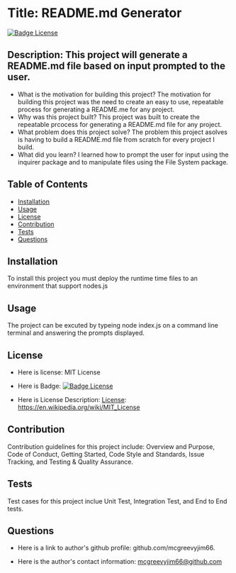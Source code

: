 
  # Title: README.md Generator
  [![Badge License]][License]   


  ## Description: This project will generate a README.md file based on input prompted to the user.
  
  - What is the motivation for building this project? The motivation for building this project was the need to create an easy to use, repeatable process for generating a README.me for any project.
  - Why was this project built? This project was built to create the repeatable prcocess for generating a README.md file for any project.
  - What problem does this project solve? The problem this project asolves is having to build a README.md file from scratch for every project I build.
  - What did you learn? I learned how to prompt the user for input using the inquirer package and to manipulate files using the File System package.
  
  ## Table of Contents   
  
  - [Installation](#installation)
  - [Usage](#usage)
  - [License](#license)
  - [Contribution](#contribution)
  - [Tests](#tests)
  - [Questions](#questions)
  
  ## Installation
  
  To install this project you must deploy the runtime time files to an environment that support nodes.js
  
  ## Usage
  
  The project can be excuted by typeing node index.js on a command line terminal and answering the prompts displayed.
  
    
  ## License
  
  - Here is license: MIT License

  - Here is Badge: [![Badge License]][License]   

  - Here is License Description: [License]: https://en.wikipedia.org/wiki/MIT_License


  ## Contribution
  
  Contribution guidelines for this project include: Overview and Purpose, Code of Conduct, Getting Started, Code Style and Standards, Issue Tracking, and Testing & Quality Assurance.
  
  ## Tests
  
  Test cases for this project inclue Unit Test, Integration Test, and End to End tests.

  ## Questions
  
  - Here is a link to author's github profile: github.com/mcgreevyjim66.

  
  - Here is the author's contact information: mcgreevyjim66@github.com

  <!----------------------------------{ Licenses }------------------------------->

[License]: https://en.wikipedia.org/wiki/MIT_License
[License GPL]: https://www.gnu.org/licenses/gpl-3.0.en.html
[License BSD]: https://opensource.org/licenses/BSD-3-Clause


<!----------------------------------{ Badges }--------------------------------->

[Badge License]: https://img.shields.io/badge/License-MIT-yellow.svg?style=for-the-badge

[GPLv3 License]: https://img.shields.io/badge/license-GPLv3-blue.svg

[BSD 3-Clause License]: https://img.shields.io/badge/license-BSD%203--Clause-blue.svg




  